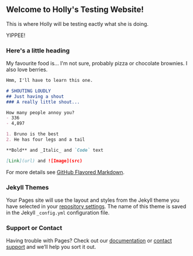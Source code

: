 ## Welcome to Holly's Testing Website!

This is where Holly will be testing eactly what she is doing.

YIPPEE!

### Here's a little heading
My favourite food is...
I'm not sure, probably pizza or chocolate brownies. I also love berries.

```markdown
Hmm, I'll have to learn this one.

# SHOUTING LOUDLY
## Just having a shout
### A really little shout...

How many people annoy you?
- 336
- 4,897

1. Bruno is the best
2. He has four legs and a tail

**Bold** and _Italic_ and `Code` text

[Link](url) and ![Image](src)
```

For more details see [GitHub Flavored Markdown](https://guides.github.com/features/mastering-markdown/).

### Jekyll Themes

Your Pages site will use the layout and styles from the Jekyll theme you have selected in your [repository settings](https://github.com/Holirara/Testing/settings). The name of this theme is saved in the Jekyll `_config.yml` configuration file.

### Support or Contact

Having trouble with Pages? Check out our [documentation](https://help.github.com/categories/github-pages-basics/) or [contact support](https://github.com/contact) and we’ll help you sort it out.
